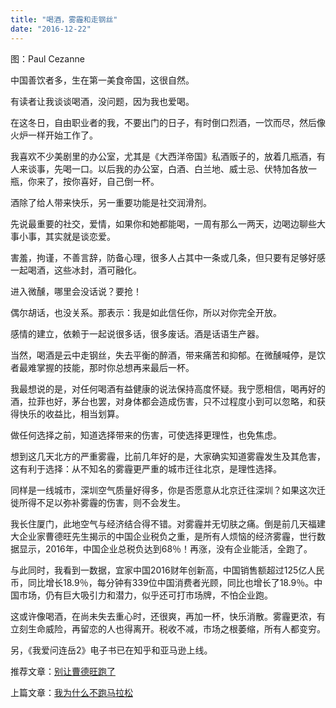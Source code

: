 ```yaml
---
title: "喝酒，雾霾和走钢丝"
date: "2016-12-22"
---
```


图：Paul Cezanne

中国善饮者多，生在第一美食帝国，这很自然。  

有读者让我谈谈喝酒，没问题，因为我也爱喝。

在这冬日，自由职业者的我，不要出门的日子，有时倒口烈酒，一饮而尽，然后像火炉一样开始工作了。

我喜欢不少美剧里的办公室，尤其是《大西洋帝国》私酒贩子的，放着几瓶酒，有人来谈事，先喝一口。以后我的办公室，白酒、白兰地、威士忌、伏特加各放一瓶，你来了，按你喜好，自己倒一杯。

酒除了给人带来快乐，另一重要功能是社交润滑剂。

先说最重要的社交，爱情，如果你和她都能喝，一周有那么一两天，边喝边聊些大事小事，其实就是谈恋爱。

害羞，拘谨，不善言辞，防备心理，很多人占其中一条或几条，但只要有足够好感一起喝酒，这些冰封，酒可融化。

进入微醺，哪里会没话说？要抢！

偶尔胡话，也没关系。那表示：我是如此信任你，所以对你完全开放。

感情的建立，依赖于一起说很多话，很多废话。酒是话语生产器。

当然，喝酒是云中走钢丝，失去平衡的醉酒，带来痛苦和抑郁。在微醺喊停，是饮者最难掌握的技能，那时你总想再来最后一杯。

我最想说的是，对任何喝酒有益健康的说法保持高度怀疑。我宁愿相信，喝再好的酒，拉菲也好，茅台也罢，对身体都会造成伤害，只不过程度小到可以忽略，和获得快乐的收益比，相当划算。

做任何选择之前，知道选择带来的伤害，可使选择更理性，也免焦虑。

想到这几天北方的严重雾霾，比前几年好的是，大家确实知道雾霾发生及其危害，这有利于选择：从不知名的雾霾更严重的城市迁往北京，是理性选择。

同样是一线城市，深圳空气质量好得多，你是否愿意从北京迁往深圳？如果这次迁徙所得不足以弥补雾霾的伤害，则不会发生。

我长住厦门，此地空气与经济结合得不错。对雾霾并无切肤之痛。倒是前几天福建大企业家曹德旺先生揭示的中国企业税负之重，是所有人烦恼的经济雾霾，世行数据显示，2016年，中国企业总税负达到68％！再涨，没有企业能活，全跑了。

与此同时，我看到一数据，宜家中国2016财年创新高，中国销售额超过125亿人民币，同比增长18.9％，每分钟有339位中国消费者光顾，同比也增长了18.9％。中国市场，仍有巨大吸引力和潜力，似乎还可打市场牌，不怕企业跑。

这或许像喝酒，在尚未失去重心时，还很爽，再加一杯，快乐消散。雾霾更浓，有立刻生命威险，再留恋的人也得离开。税收不减，市场之根萎缩，所有人都变穷。

另，《我爱问连岳2》电子书已在知乎和亚马逊上线。

推荐文章：[别让曹德旺跑了](http://mp.weixin.qq.com/s?__biz=MjM5NDU0Mjk2MQ==&mid=2651622616&idx=1&sn=c891140bba20a58ab8b4a72885c982ae&chksm=bd7e08c68a0981d0f3fc98b08abfb175d0954ceb12383ecc59b32669e61036a9aa31a157ca5e&scene=21#wechat_redirect)

上篇文章：[我为什么不跑马拉松](http://mp.weixin.qq.com/s?__biz=MjM5NDU0Mjk2MQ==&mid=2651622621&idx=1&sn=98a8a3243be6c807e7d4c45ebed0ec3e&chksm=bd7e08c38a0981d5ab8d731703f1cf3aa4b32f673437ae0b712f7cf0b4eac64af82fa57284bf&scene=21#wechat_redirect)
